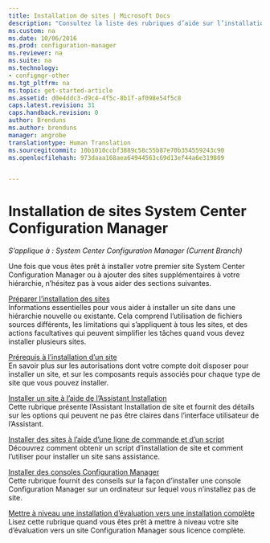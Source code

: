 ```yaml
---
title: Installation de sites | Microsoft Docs
description: "Consultez la liste des rubriques d’aide sur l’installation de votre premier site System Center Configuration Manager ou l’ajout de sites à votre hiérarchie."
ms.custom: na
ms.date: 10/06/2016
ms.prod: configuration-manager
ms.reviewer: na
ms.suite: na
ms.technology:
- configmgr-other
ms.tgt_pltfrm: na
ms.topic: get-started-article
ms.assetid: d0e4ddc3-d9c4-4f5c-8b1f-af098e54f5c8
caps.latest.revision: 31
caps.handback.revision: 0
author: Brenduns
ms.author: brenduns
manager: angrobe
translationtype: Human Translation
ms.sourcegitcommit: 10b1010ccbf3889c58c55b87e70b354559243c90
ms.openlocfilehash: 973daaa168aea64944563c69d13ef44a6e319809


---
```

# <a name="installing-system-center-configuration-manager-sites"></a>Installation de sites System Center Configuration Manager

*S’applique à : System Center Configuration Manager (Current Branch)*


Une fois que vous êtes prêt à installer votre premier site System Center Configuration Manager ou à ajouter des sites supplémentaires à votre hiérarchie, n’hésitez pas à vous aider des sections suivantes.


[Préparer l’installation des sites](../../../../core/servers/deploy/install/prepare-to-install-sites.md)    
Informations essentielles pour vous aider à installer un site dans une hiérarchie nouvelle ou existante. Cela comprend l’utilisation de fichiers sources différents, les limitations qui s’appliquent à tous les sites, et des actions facultatives qui peuvent simplifier les tâches quand vous devez installer plusieurs sites.


[Prérequis à l’installation d’un site](../../../../core/servers/deploy/install/prerequisites-for-installing-sites.md)   
En savoir plus sur les autorisations dont votre compte doit disposer pour installer un site, et sur les composants requis associés pour chaque type de site que vous pouvez installer.


[Installer un site à l’aide de l’Assistant Installation](../../../../core/servers/deploy/install/use-the-setup-wizard-to-install-sites.md)    
Cette rubrique présente l’Assistant Installation de site et fournit des détails sur les options qui peuvent ne pas être claires dans l’interface utilisateur de l’Assistant.  

[Installer des sites à l’aide d’une ligne de commande et d’un script](../../../../core/servers/deploy/install/use-a-command-line-to-install-sites.md)   
Découvrez comment obtenir un script d’installation de site et comment l’utiliser pour installer un site sans assistance.

[Installer des consoles Configuration Manager](../../../../core/servers/deploy/install/install-consoles.md)     
Cette rubrique fournit des conseils sur la façon d’installer une console Configuration Manager sur un ordinateur sur lequel vous n’installez pas de site.

[Mettre à niveau une installation d’évaluation vers une installation complète](../../../../core/servers/deploy/install/upgrade-an-evaluation-install-to-a-full-install.md)   
Lisez cette rubrique quand vous êtes prêt à mettre à niveau votre site d’évaluation vers un site Configuration Manager sous licence complète.



<!--HONumber=Dec16_HO3-->


